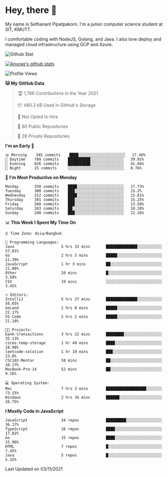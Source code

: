 # Hey, there 🙌
My name is Sethanant Pipatpakorn. I'm a junior computer science student at SIT, KMUTT.

I comfortable coding with NodeJS, Golang, and Java. I also love deploy and managed cloud infrastructure using GCP and Azure.

![Github Stat](https://github-profile-summary-cards.vercel.app/api/cards/profile-details?username=thetkpark&theme=dracula)

[![Anurag's github stats](https://github-readme-stats.vercel.app/api?username=thetkpark&count_private=true&show_icons=true&theme=tokyonight)](https://github.com/anuraghazra/github-readme-stats)

<!--START_SECTION:waka-->
![Profile Views](http://img.shields.io/badge/Profile%20Views-10-blue)

**🐱 My GitHub Data** 

> 🏆 1,786 Contributions in the Year 2021
 > 
> 📦 480.3 kB Used in GitHub's Storage 
 > 
> 🚫 Not Opted to Hire
 > 
> 📜 80 Public Repositories 
 > 
> 🔑 28 Private Repositories  
 > 
**I'm an Early 🐤** 

```text
🌞 Morning    345 commits    ████░░░░░░░░░░░░░░░░░░░░░   17.48% 
🌆 Daytime    788 commits    ██████████░░░░░░░░░░░░░░░   39.92% 
🌃 Evening    826 commits    ██████████░░░░░░░░░░░░░░░   41.84% 
🌙 Night      15 commits     ░░░░░░░░░░░░░░░░░░░░░░░░░   0.76%

```
📅 **I'm Most Productive on Monday** 

```text
Monday       350 commits    ████░░░░░░░░░░░░░░░░░░░░░   17.73% 
Tuesday      300 commits    ███░░░░░░░░░░░░░░░░░░░░░░   15.2% 
Wednesday    312 commits    ████░░░░░░░░░░░░░░░░░░░░░   15.81% 
Thursday     301 commits    ███░░░░░░░░░░░░░░░░░░░░░░   15.25% 
Friday       268 commits    ███░░░░░░░░░░░░░░░░░░░░░░   13.58% 
Saturday     203 commits    ██░░░░░░░░░░░░░░░░░░░░░░░   10.28% 
Sunday       240 commits    ███░░░░░░░░░░░░░░░░░░░░░░   12.16%

```


📊 **This Week I Spent My Time On** 

```text
⌚︎ Time Zone: Asia/Bangkok

💬 Programming Languages: 
Java                     5 hrs 33 mins       ██████████████░░░░░░░░░░░   57.81% 
Go                       2 hrs 3 mins        █████░░░░░░░░░░░░░░░░░░░░   21.39% 
JavaScript               1 hr 3 mins         ██░░░░░░░░░░░░░░░░░░░░░░░   11.08% 
Other                    20 mins             █░░░░░░░░░░░░░░░░░░░░░░░░   3.58% 
CSV                      19 mins             ░░░░░░░░░░░░░░░░░░░░░░░░░   3.45%

🔥 Editors: 
IntelliJ                 5 hrs 27 mins       ██████████████░░░░░░░░░░░   56.65% 
GoLand                   2 hrs 8 mins        █████░░░░░░░░░░░░░░░░░░░░   22.17% 
VS Code                  2 hrs 2 mins        █████░░░░░░░░░░░░░░░░░░░░   21.18%

🐱‍💻 Projects: 
bank-transactions        3 hrs 22 mins       ████████░░░░░░░░░░░░░░░░░   35.13% 
cscms-temp-storage       1 hr 49 mins        ████░░░░░░░░░░░░░░░░░░░░░   18.98% 
leetcode-solution        1 hr 19 mins        ███░░░░░░░░░░░░░░░░░░░░░░   13.8% 
CSC102-Mentor            58 mins             ██░░░░░░░░░░░░░░░░░░░░░░░   10.17% 
MacBook-Pro-14           52 mins             ██░░░░░░░░░░░░░░░░░░░░░░░   9.16%

💻 Operating System: 
Mac                      7 hrs 3 mins        ██████████████████░░░░░░░   73.25% 
Windows                  2 hrs 34 mins       ██████░░░░░░░░░░░░░░░░░░░   26.75%

```

**I Mostly Code in JavaScript** 

```text
JavaScript               34 repos            █████████░░░░░░░░░░░░░░░░   36.17% 
TypeScript               16 repos            ████░░░░░░░░░░░░░░░░░░░░░   17.02% 
Go                       15 repos            ████░░░░░░░░░░░░░░░░░░░░░   15.96% 
HTML                     7 repos             █░░░░░░░░░░░░░░░░░░░░░░░░   7.45% 
Java                     5 repos             █░░░░░░░░░░░░░░░░░░░░░░░░   5.32%

```



 Last Updated on 03/11/2021
<!--END_SECTION:waka-->

